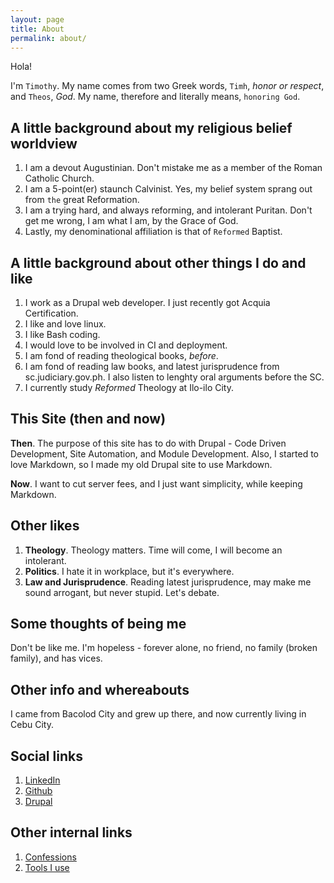```yaml
---
layout: page
title: About
permalink: about/
---
```


Hola!

I'm `Timothy`. My name comes from two Greek words, `Timh`, _honor or
respect_, and `Theos`, _God_. My name, therefore and literally means,
`honoring God`.

## A little background about my religious belief worldview 
1.  I am a devout Augustinian. Don't mistake me as a member of the Roman
    Catholic Church.
2.  I am a 5-point(er) staunch Calvinist. Yes, my belief system sprang
    out from `the` great Reformation.
3.  I am a trying hard, and always reforming, and intolerant Puritan.
    Don't get me wrong, I am what I am, by the Grace of God.
4.  Lastly, my denominational affiliation is that of `Reformed` Baptist.

## A little background about other things I do and like
1.  I work as a Drupal web developer. I just recently got Acquia
    Certification.
2.  I like and love linux.
3.  I like Bash coding.
4.  I would love to be involved in CI and deployment.
5.  I am fond of reading theological books, _before_.
6.  I am fond of reading law books, and latest jurisprudence from
    sc.judiciary.gov.ph.  I also listen to lenghty oral arguments before
    the SC.
7.  I currently study _Reformed_ Theology at Ilo-ilo City.

## This Site (then and now)

**Then**. The purpose of this site has to do with Drupal - Code Driven
Development, Site Automation, and Module Development.  Also, I started
to love Markdown, so I made my old Drupal site to use Markdown.

**Now**. I want to cut server fees, and I just want simplicity, while
keeping Markdown.

## Other likes
1.  **Theology**. Theology matters. Time will come, I will become an
    intolerant.
2.  **Politics**. I hate it in workplace, but it's everywhere.
3.  **Law and Jurisprudence**. Reading latest jurisprudence, may make me
    sound arrogant, but never stupid. Let's debate.

## Some thoughts of being me
Don't be like me. I'm hopeless - forever alone, no friend, no family
(broken family), and has vices.

## Other info and whereabouts
I came from Bacolod City and grew up there, and now currently living in
Cebu City.

## Social links

1. [LinkedIn](https://ph.linkedin.com/in/timothyae)
2. [Github](https://github.com/timhtheos)
3. [Drupal](https://www.drupal.org/u/timhtheos)

## Other internal links

1.  [Confessions](/confessions/)
2.  [Tools I use](/tools-i-use/)

[//]: # (I am a complicated person. I used to know myself, but now I feel being)
[//]: # (alienated. The things I loved before, now I hate. The things I hated)
[//]: # (before, now I love.)
[//]: # ()
[//]: # (If I were given the chance to choose who to be, before I was born, I)
[//]: # (will still choose myself, with some modifications. Two major modification:)
[//]: # ()
[//]: # (1.  To have a not-so-perfect family, but at least whole, not broken; and)
[//]: # (2.  To have siblings.)
